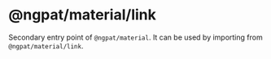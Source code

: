 # @ngpat/material/link

Secondary entry point of `@ngpat/material`. It can be used by importing from `@ngpat/material/link`.
